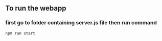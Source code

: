 ## To run the webapp
### first go to folder containing server.js file then run command 
`npm run start`
